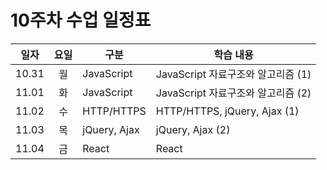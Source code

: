 #  10주차 수업 일정표 

|일자|요일|구분|학습 내용
|---|:--:|----|-----|
|10.31|월|JavaScript|JavaScript 자료구조와 알고리즘 (1)
|11.01|화|JavaScript|JavaScript 자료구조와 알고리즘 (2)
|11.02|수|HTTP/HTTPS|HTTP/HTTPS, jQuery, Ajax (1)
|11.03|목|jQuery, Ajax|jQuery, Ajax (2)
|11.04|금|React|React
